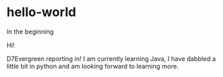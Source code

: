 # hello-world

In the beginning

Hi!

D7Evergreen reporting in! I am currently learning Java, I have 
dabbled a little bit in python and am looking forward to learning 
more.
